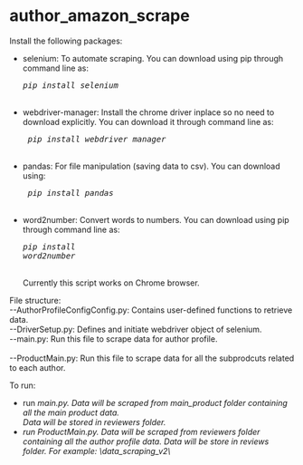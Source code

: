 # author_amazon_scrape
Install the following packages: <br>
- selenium: To automate scraping. You can download using pip through command line as:
<br><pre><em>pip install selenium</em></pre><br>
- webdriver-manager: Install the chrome driver inplace so no need to download explicitly.
You can download it through command line as:
<br><pre><em> pip install webdriver_manager</em></pre><br>
- pandas: For file manipulation (saving data to csv). You can download using:
<br><pre><em> pip install pandas</em></pre><br>
- word2number: Convert words to numbers. You can download using pip through command line as:
<br><pre><em>pip install word2number</em></pre><br>
Currently this script works on Chrome browser.<br>

File structure:<br>
--AuthorProfileConfigConfig.py: Contains user-defined functions to retrieve data.<br>
--DriverSetup.py: Defines and initiate webdriver object of selenium.<br>
--main.py: Run this file to scrape data for author profile.<br><br>
--ProductMain.py: Run this file to scrape data for all the subprodcuts related to each author.

To run:
- run <em>main.py<em>. Data will be scraped from <em>main_product</em> folder containing all the main product data.<br>
  Data will be stored in <em>reviewers</em> folder.
- run <em>ProductMain.py</em>. Data will be scraped from <em>reviewers</em> folder containing all the author profile data.
  Data will be store in <em>reviews</em> folder.
  For example: \data_scraping_v2\
